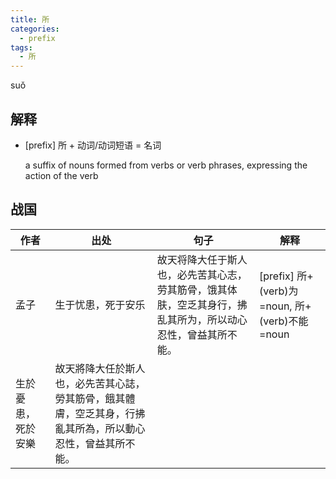 ```yaml
---
title: 所
categories:
  - prefix
tags:
  - 所
---
```


suǒ
<!-- more -->

## 解释
* [prefix] 所 + 动词/动词短语 = 名词

  a suffix of nouns formed from verbs or verb phrases, expressing the action of the verb
## 战国

作者|出处|句子|解释
---|---|---|---
孟子|生于忧患，死于安乐|故天将降大任于斯人也，必先苦其心志，劳其筋骨，饿其体肤，空乏其身行，拂乱其所为，所以动心忍性，曾益其所不能。| [prefix] 所+(verb)为=noun, 所+(verb)不能=noun
 |生於憂患，死於安樂|故天將降大任於斯人也，必先苦其心誌，勞其筋骨，餓其體膚，空乏其身，行拂亂其所為，所以動心忍性，曾益其所不能。|

